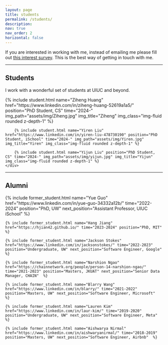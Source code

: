```yaml
---
layout: page
title: students
permalink: /students/
description: 
nav: true
nav_order: 2
horizontal: false
---
```


<style>
    a h5 {
        color: inherit; /* Makes the color the same as the link */
    }
    .my-desc {
        margin-bottom: 0; /* Using mb-0 equivalent */
    }
</style>


If you are interested in working with me, instead of emailing me please fill out [this interest survey](https://forms.gle/5h8HPEsdm6DBsLwy9). This is the best way of getting in touch with me.




<!-- **Ph.D. applicants**: I will be taking new students in Fall 2024! If you are interested in HCI, NLP, communication, or reading and writing tools, I encourage you to apply for a PhD at the [UIUC Department of Computer Science](https://cs.illinois.edu/admissions/graduate/degree-program-options) and mention me in your application. 

I love working with motivated students at the intersection of HCI and NLP. My focus is on human-centered problems and so I predominantly contribute to HCI research. I also often contribute to NLP research because my work uses computational methods to quantify and adapt language. Working in my group will always include a focus on a human problem, whether we are running experiments, building new interfaces, or training new models. Some examples of ongoing projects and future plans: 

- Making [medical](https://dl.acm.org/doi/10.1145/3589955) and [scientific language](https://aclanthology.org/2022.acl-long.569/) readable for people beyond doctors and researchers
- Building [technologies](https://aclanthology.org/2022.aacl-srw.10.pdf) to support languages beyond English 
- Helping online communities welcome [new members](https://dl.acm.org/doi/10.1145/3313831.3376524)
- Studying what barriers people face when reading legal language  -->

<hr>

## Students

I work with a wonderful set of students at UIUC and beyond. 


<div class="lab">
    <div class="row">
        {% include student.html name="Ziheng Huang" href="https://www.linkedin.com/in/ziheng-huang-52619a1a5/" position="PhD Student, CS" time="2024-" img_path="assets/img/Ziheng.jpg" img_title="Ziheng" img_class="img-fluid rounded z-depth-1" %}

        {% include student.html name="Yiren Liu" href="https://www.linkedin.com/in/yiren-liu-478730190" position="PhD Student, iSchool" time="2024-" img_path="assets/img/Yiren.jpg" img_title="Yiren" img_class="img-fluid rounded z-depth-1" %}

        {% include student.html name="Yijun Liu" position="PhD Student, CS" time="2024-" img_path="assets/img/yijun.jpg" img_title="Yijun" img_class="img-fluid rounded z-depth-1" %}
    </div>
</div>

<hr>

## Alumni

<!-- <div class="row ml-3">
    <p class="h5"> Yiren Liu </p>
    <p> Yiren Liu </p>
</div> -->

 <div>
    {% include former_student.html name="Yue Guo" href="https://www.linkedin.com/in/yue-guo-34332a12b/" time="2022-2024" position="PhD, UW" next_position="Assistant Professor, UIUC iSchool"  %}

    {% include former_student.html name="Hang Jiang" href="https://hjian42.github.io/" time="2023-2024" position="PhD, MIT" %}

    {% include former_student.html name="Jackson Stokes" href="https://www.linkedin.com/in/jacksonstokes/" time="2022-2023" position="Undergraduate, UW" next_position="Software Engineer, Google"  %}

    {% include former_student.html name="Narshion Ngao" href="https://chainnetwork.org/people/person-14-narshion-ngao/" time="2021-2023" position="Masters, JKUAT" next_position="Senior Data Manager, CHAIN"  %}

    {% include former_student.html name="Blarry Wang" href="https://www.linkedin.com/in/blarry/" time="2021-2022" position="Masters, UW" next_position="Software Engineer, Microsoft"  %}

    {% include former_student.html name="Lauren Kim" href="https://www.linkedin.com/in/laur-kim/" time="2019-2020" position="Undergraduate, UW" next_position="Software Engineer, Meta"  %}

    {% include former_student.html name="Aishwarya Nirmal" href="https://www.linkedin.com/in/aishwaryanirmal/" time="2018-2019" position="Masters, UW" next_position="Software Engineer, Airbnb"  %}
</div>

